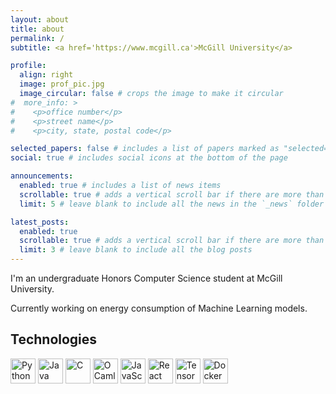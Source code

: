 ```yaml
---
layout: about
title: about
permalink: /
subtitle: <a href='https://www.mcgill.ca'>McGill University</a>

profile:
  align: right
  image: prof_pic.jpg
  image_circular: false # crops the image to make it circular
#  more_info: >
#    <p>office number</p>
#    <p>street name</p>
#    <p>city, state, postal code</p>

selected_papers: false # includes a list of papers marked as "selected={true}"
social: true # includes social icons at the bottom of the page

announcements:
  enabled: true # includes a list of news items
  scrollable: true # adds a vertical scroll bar if there are more than 3 news items
  limit: 5 # leave blank to include all the news in the `_news` folder

latest_posts:
  enabled: true
  scrollable: true # adds a vertical scroll bar if there are more than 3 new posts items
  limit: 3 # leave blank to include all the blog posts
---
```


I'm an undergraduate Honors Computer Science student at McGill University.

Currently working on energy consumption of Machine Learning models.


## Technologies

<p>
  <img src="https://cdn.jsdelivr.net/gh/devicons/devicon/icons/python/python-original.svg" width="40" title="Python"/>
  <img src="https://cdn.jsdelivr.net/gh/devicons/devicon@latest/icons/java/java-original.svg" width="40" title="Java"/>
  <img src="https://cdn.jsdelivr.net/gh/devicons/devicon@latest/icons/c/c-original.svg" width="40" 
  title="C"/>
  <img src="https://cdn.jsdelivr.net/gh/devicons/devicon@latest/icons/ocaml/ocaml-original.svg" width="40" title="OCaml" />       
  <img src="https://cdn.jsdelivr.net/gh/devicons/devicon/icons/javascript/javascript-original.svg" width="40" title="JavaScript"/>
  <img src="https://cdn.jsdelivr.net/gh/devicons/devicon/icons/react/react-original.svg" width="40" title="React"/>
  <img src="https://cdn.jsdelivr.net/gh/devicons/devicon@latest/icons/tensorflow/tensorflow-original.svg"  width="40" title="TensorFlow" />
  <img src="https://cdn.jsdelivr.net/gh/devicons/devicon/icons/docker/docker-original.svg" width="40" title="Docker"/>    
</p>